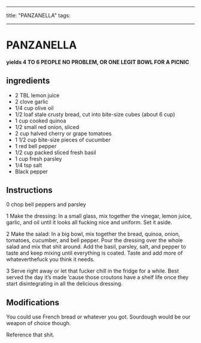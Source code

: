 
---
title: "PANZANELLA"
tags:

---
# PANZANELLA



#### yields  4 TO 6 PEOPLE NO PROBLEM, OR ONE LEGIT BOWL FOR A PICNIC


## ingredients
* 2 TBL lemon juice 
* 2 clove garlic 
* 1/4 cup olive oil 
* 1/2 loaf stale crusty bread, cut into bite-size cubes (about 6 cup) 
* 1 cup cooked quinoa 
* 1/2 small red onion, sliced 
* 2 cup halved cherry or grape tomatoes 
* 1 1/2 cup bite-size pieces of cucumber 
* 1 red bell pepper 
* 1/2 cup packed sliced fresh basil 
* 1 cup fresh parsley 
* 1/4 tsp salt 
* Black pepper 



## Instructions
0 chop bell peppers and parsley

1 Make the dressing: In a small glass, mix together the vinegar, lemon juice, garlic, and oil until it looks all fucking nice and uniform. Set it aside.

2 Make the salad: In a big bowl, mix together the bread, quinoa, onion, tomatoes, cucumber, and bell pepper. Pour the dressing over the whole salad and mix that shit around. Add the basil, parsley, salt, and pepper to taste and keep mixing until everything is coated. Taste and add more of whateverthefuck you think it needs.

3 Serve right away or let that fucker chill in the fridge for a while. Best served the day it’s made ’cause those croutons have a shelf life once they start disintegrating in all the delicious dressing.



## Modifications
You could use French bread or whatever you got. Sourdough would be our weapon of choice though.

 Reference that shit.




